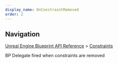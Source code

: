 ```yaml
---
display_name: OnConstraintRemoved
order: 2
---
```

## Navigation

[Unreal Engine Blueprint API Reference](https://dev.epicgames.com/documentation/en-us/unreal-engine/BlueprintAPI) > [Constraints](https://dev.epicgames.com/documentation/en-us/unreal-engine/BlueprintAPI/Constraints)

BP Delegate fired when constraints are removed
